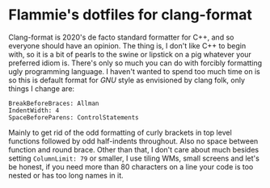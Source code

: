 # Flammie's dotfiles for clang-format

Clang-format is 2020's de facto standard formatter for C++, and so everyone
should have an opinion. The thing is, I don't like C++ to begin with, so it is a
bit of pearls to the swine or lipstick on a pig whatever your preferred idiom
is. There's only so much you can do with forcibly formatting ugly programming
language. I haven't wanted to spend too much time on is so this is default
format for *GNU* style as envisioned by clang folk, only things I change are:

```
BreakBeforeBraces: Allman
IndentWidth: 4
SpaceBeforeParens: ControlStatements
```

Mainly to get rid of the odd formatting of curly brackets in top level functions
followed by odd half-indents throughout. Also no space between function and
round brace. Other than that, I don't care about much besides setting
`ColumnLimit: 79` or smaller, I use tiling WMs, small screens and let's be
honest, if you need more than 80 characters on a line your code is too nested or
has too long names in it.
